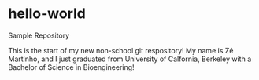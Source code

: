 # hello-world
Sample Repository

This is the start of my new non-school git respository! My name is Zé Martinho, and I just graduated from University of Calfornia, Berkeley with a Bachelor of Science in Bioengineering!
